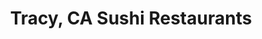 ---
layout: city
title: Tracy, CA Sushi Restaurants
permalink: /california/tracy/
stateAbbr: CA
stateName: California
cityName: Tracy

---